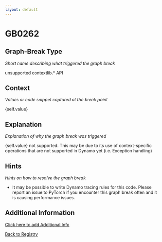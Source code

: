 ```yaml
---
layout: default
---
```

# GB0262

## Graph-Break Type
*Short name describing what triggered the graph break*

unsupported contextlib.* API

## Context
*Values or code snippet captured at the break point*

{self.value}

## Explanation
*Explanation of why the graph break was triggered*

{self.value} not supported. This may be due to its use of context-specific operations that are not supported in Dynamo yet (i.e. Exception handling)

## Hints
*Hints on how to resolve the graph break*

- It may be possible to write Dynamo tracing rules for this code. Please report an issue to PyTorch if you encounter this graph break often and it is causing performance issues.


## Additional Information

<!-- ADDITIONAL INFORMATION START - Add custom information below this line -->

<!-- ADDITIONAL INFORMATION END -->


[Click here to add Additional Info](https://github.com/meta-pytorch/compile-graph-break-site/edit/main/docs/gb/gb0262.md)

[Back to Registry](../index.html)
